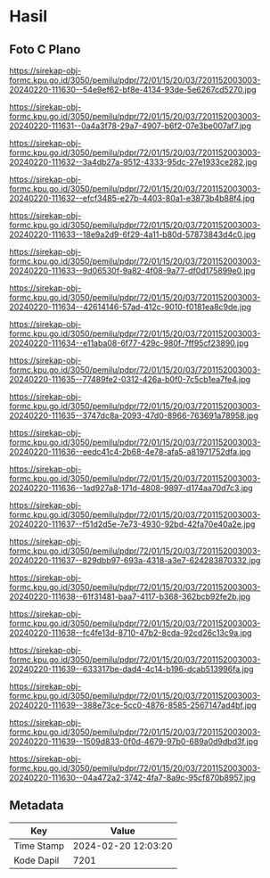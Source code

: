 # Hasil

## Foto C Plano

https://sirekap-obj-formc.kpu.go.id/3050/pemilu/pdpr/72/01/15/20/03/7201152003003-20240220-111630--54e9ef62-bf8e-4134-93de-5e6267cd5270.jpg

https://sirekap-obj-formc.kpu.go.id/3050/pemilu/pdpr/72/01/15/20/03/7201152003003-20240220-111631--0a4a3f78-29a7-4907-b6f2-07e3be007af7.jpg

https://sirekap-obj-formc.kpu.go.id/3050/pemilu/pdpr/72/01/15/20/03/7201152003003-20240220-111632--3a4db27a-9512-4333-95dc-27e1933ce282.jpg

https://sirekap-obj-formc.kpu.go.id/3050/pemilu/pdpr/72/01/15/20/03/7201152003003-20240220-111632--efcf3485-e27b-4403-80a1-e3873b4b88f4.jpg

https://sirekap-obj-formc.kpu.go.id/3050/pemilu/pdpr/72/01/15/20/03/7201152003003-20240220-111633--18e9a2d9-6f29-4a11-b80d-57873843d4c0.jpg

https://sirekap-obj-formc.kpu.go.id/3050/pemilu/pdpr/72/01/15/20/03/7201152003003-20240220-111633--9d06530f-9a82-4f08-9a77-df0d175899e0.jpg

https://sirekap-obj-formc.kpu.go.id/3050/pemilu/pdpr/72/01/15/20/03/7201152003003-20240220-111634--42614146-57ad-412c-9010-f0181ea8c9de.jpg

https://sirekap-obj-formc.kpu.go.id/3050/pemilu/pdpr/72/01/15/20/03/7201152003003-20240220-111634--e11aba08-6f77-429c-980f-7ff95cf23890.jpg

https://sirekap-obj-formc.kpu.go.id/3050/pemilu/pdpr/72/01/15/20/03/7201152003003-20240220-111635--77489fe2-0312-426a-b0f0-7c5cb1ea7fe4.jpg

https://sirekap-obj-formc.kpu.go.id/3050/pemilu/pdpr/72/01/15/20/03/7201152003003-20240220-111635--3747dc8a-2093-47d0-8966-763691a78958.jpg

https://sirekap-obj-formc.kpu.go.id/3050/pemilu/pdpr/72/01/15/20/03/7201152003003-20240220-111636--eedc41c4-2b68-4e78-afa5-a81971752dfa.jpg

https://sirekap-obj-formc.kpu.go.id/3050/pemilu/pdpr/72/01/15/20/03/7201152003003-20240220-111636--1ad927a8-171d-4808-9897-d174aa70d7c3.jpg

https://sirekap-obj-formc.kpu.go.id/3050/pemilu/pdpr/72/01/15/20/03/7201152003003-20240220-111637--f51d2d5e-7e73-4930-92bd-42fa70e40a2e.jpg

https://sirekap-obj-formc.kpu.go.id/3050/pemilu/pdpr/72/01/15/20/03/7201152003003-20240220-111637--829dbb97-693a-4318-a3e7-624283870332.jpg

https://sirekap-obj-formc.kpu.go.id/3050/pemilu/pdpr/72/01/15/20/03/7201152003003-20240220-111638--61f31481-baa7-4117-b368-362bcb92fe2b.jpg

https://sirekap-obj-formc.kpu.go.id/3050/pemilu/pdpr/72/01/15/20/03/7201152003003-20240220-111638--fc4fe13d-8710-47b2-8cda-92cd26c13c9a.jpg

https://sirekap-obj-formc.kpu.go.id/3050/pemilu/pdpr/72/01/15/20/03/7201152003003-20240220-111639--633317be-dad4-4c14-b196-dcab513996fa.jpg

https://sirekap-obj-formc.kpu.go.id/3050/pemilu/pdpr/72/01/15/20/03/7201152003003-20240220-111639--388e73ce-5cc0-4876-8585-2567147ad4bf.jpg

https://sirekap-obj-formc.kpu.go.id/3050/pemilu/pdpr/72/01/15/20/03/7201152003003-20240220-111639--1509d833-0f0d-4679-97b0-689a0d9dbd3f.jpg

https://sirekap-obj-formc.kpu.go.id/3050/pemilu/pdpr/72/01/15/20/03/7201152003003-20240220-111630--04a472a2-3742-4fa7-8a9c-95cf870b8957.jpg


## Metadata

| Key        | Value               |
| ---------- | ------------------- |
| Time Stamp | 2024-02-20 12:03:20 |
| Kode Dapil | 7201                |




